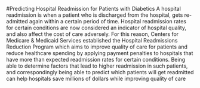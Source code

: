 #Predicting Hospital Readmission for Patients with Diabetics
A hospital readmission is when a patient who is discharged from the hospital, gets re-admitted again within a certain period of time.
Hospital readmission rates for certain conditions are now considered an indicator of hospital quality, and also affect the cost of care adversely.
For this reason, Centers for Medicare & Medicaid Services established the Hospital Readmissions Reduction Program which aims to improve quality of 
care for patients and reduce healthcare spending by applying payment penalties to hospitals that have more than expected readmission rates for certain conditions.
Being able to determine factors that lead to higher readmission in such patients, and correspondingly being able to predict which patients will get readmitted can
help hospitals save millions of dollars while improving quality of care
